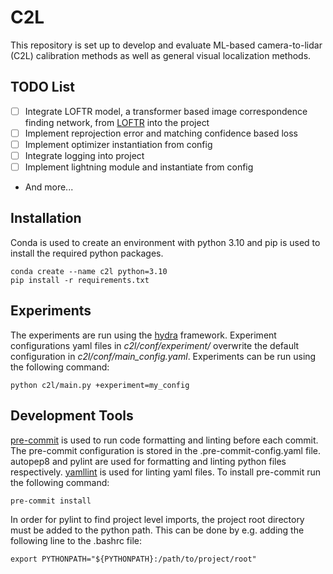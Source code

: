 # C2L
This repository is set up to develop and evaluate ML-based camera-to-lidar (C2L) calibration methods as well as general visual localization methods.

## TODO List
- [ ] Integrate LOFTR model, a transformer based image correspondence finding network, from [LOFTR](https://zju3dv.github.io/loftr/) into the project
- [ ] Implement reprojection error and matching confidence based loss
- [ ] Implement optimizer instantiation from config
- [ ] Integrate logging into project
- [ ] Implement lightning module and instantiate from config
- And more...

## Installation
Conda is used to create an environment with python 3.10 and pip is used to install the required python packages.
```
conda create --name c2l python=3.10
pip install -r requirements.txt
``` 

## Experiments
The experiments are run using the [hydra](https://hydra.cc/) framework. Experiment configurations yaml files in *c2l/conf/experiment/* overwrite the default configuration in *c2l/conf/main_config.yaml*. Experiments can be run using the following command:
```
python c2l/main.py +experiment=my_config
```

## Development Tools
[pre-commit](https://pre-commit.com/) is used to run code formatting and linting before each commit. The pre-commit configuration is stored in the .pre-commit-config.yaml file. autopep8 and pylint are used for formatting and linting python files respectively. [yamllint](https://github.com/adrienverge/yamllint.git) is used for linting yaml files. To install pre-commit run the following command:
```
pre-commit install
```
In order for pylint to find project level imports, the project root directory must be added to the python path. This can be done by e.g. adding the following line to the .bashrc file:
```
export PYTHONPATH="${PYTHONPATH}:/path/to/project/root"
```
